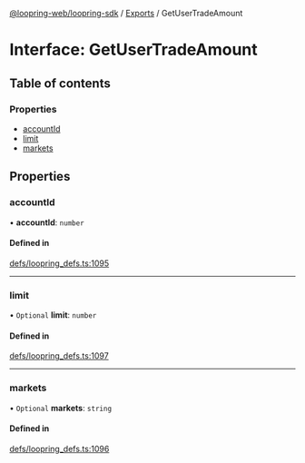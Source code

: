 [@loopring-web/loopring-sdk](../README.md) / [Exports](../modules.md) / GetUserTradeAmount

# Interface: GetUserTradeAmount

## Table of contents

### Properties

- [accountId](GetUserTradeAmount.md#accountid)
- [limit](GetUserTradeAmount.md#limit)
- [markets](GetUserTradeAmount.md#markets)

## Properties

### accountId

• **accountId**: `number`

#### Defined in

[defs/loopring_defs.ts:1095](https://github.com/Loopring/loopring_sdk/blob/2ea32ee/src/defs/loopring_defs.ts#L1095)

___

### limit

• `Optional` **limit**: `number`

#### Defined in

[defs/loopring_defs.ts:1097](https://github.com/Loopring/loopring_sdk/blob/2ea32ee/src/defs/loopring_defs.ts#L1097)

___

### markets

• `Optional` **markets**: `string`

#### Defined in

[defs/loopring_defs.ts:1096](https://github.com/Loopring/loopring_sdk/blob/2ea32ee/src/defs/loopring_defs.ts#L1096)
